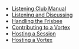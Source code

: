 * [Listening Club Manual](README.md)
* [Listening and Discussing]()
* [Handling the Frisbee]()
* [Contributing to a Vortex]()
* [Hosting a Session]()
* [Hosting a Vortex]()